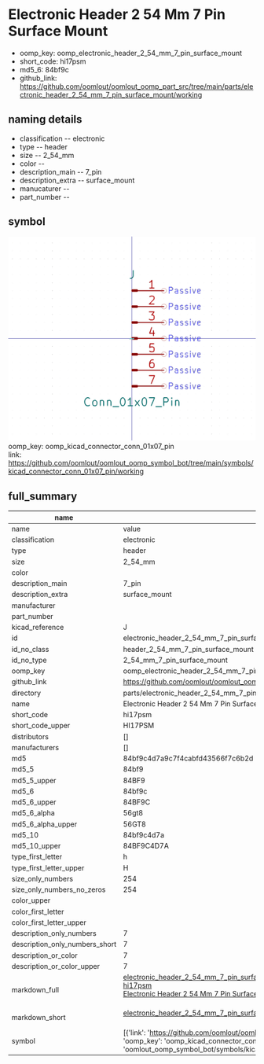 # Electronic Header 2 54 Mm 7 Pin Surface Mount

  
* oomp_key: oomp_electronic_header_2_54_mm_7_pin_surface_mount 
* short_code: hi17psm
* md5_6: 84bf9c  
* github_link: https://github.com/oomlout/oomlout_oomp_part_src/tree/main/parts/electronic_header_2_54_mm_7_pin_surface_mount/working  
## naming details
* classification -- electronic
* type -- header
* size -- 2_54_mm
* color -- 
* description_main -- 7_pin
* description_extra -- surface_mount
* manucaturer -- 
* part_number -- 



## symbol

![](symbol/0/working/working_600.png)  
oomp_key: oomp_kicad_connector_conn_01x07_pin  
link: https://github.com/oomlout/oomlout_oomp_symbol_bot/tree/main/symbols/kicad_connector_conn_01x07_pin/working  


## full_summary
| name | value | 
| --- | --- | 
| name | value | 
| classification | electronic | 
| type | header | 
| size | 2_54_mm | 
| color |  | 
| description_main | 7_pin | 
| description_extra | surface_mount | 
| manufacturer |  | 
| part_number |  | 
| kicad_reference | J | 
| id | electronic_header_2_54_mm_7_pin_surface_mount | 
| id_no_class | header_2_54_mm_7_pin_surface_mount | 
| id_no_type | 2_54_mm_7_pin_surface_mount | 
| oomp_key | oomp_electronic_header_2_54_mm_7_pin_surface_mount | 
| github_link | https://github.com/oomlout/oomlout_oomp_part_src/tree/main/parts/electronic_header_2_54_mm_7_pin_surface_mount/working | 
| directory | parts/electronic_header_2_54_mm_7_pin_surface_mount | 
| name | Electronic Header 2 54 Mm 7 Pin Surface Mount | 
| short_code | hi17psm | 
| short_code_upper | HI17PSM | 
| distributors | [] | 
| manufacturers | [] | 
| md5 | 84bf9c4d7a9c7f4cabfd43566f7c6b2d | 
| md5_5 | 84bf9 | 
| md5_5_upper | 84BF9 | 
| md5_6 | 84bf9c | 
| md5_6_upper | 84BF9C | 
| md5_6_alpha | 56gt8 | 
| md5_6_alpha_upper | 56GT8 | 
| md5_10 | 84bf9c4d7a | 
| md5_10_upper | 84BF9C4D7A | 
| type_first_letter | h | 
| type_first_letter_upper | H | 
| size_only_numbers | 254 | 
| size_only_numbers_no_zeros | 254 | 
| color_upper |  | 
| color_first_letter |  | 
| color_first_letter_upper |  | 
| description_only_numbers | 7 | 
| description_only_numbers_short | 7 | 
| description_or_color | 7 | 
| description_or_color_upper | 7 | 
| markdown_full | [electronic_header_2_54_mm_7_pin_surface_mount](https://github.com/oomlout/oomlout_oomp_part_src/tree/main/parts/electronic_header_2_54_mm_7_pin_surface_mount/working)<br>[hi17psm](https://github.com/oomlout/oomlout_oomp_part_src/tree/main/parts/electronic_header_2_54_mm_7_pin_surface_mount/working)<br>[Electronic Header 2 54 Mm 7 Pin Surface Mount](https://github.com/oomlout/oomlout_oomp_part_src/tree/main/parts/electronic_header_2_54_mm_7_pin_surface_mount/working)<br><br> | 
| markdown_short | [electronic_header_2_54_mm_7_pin_surface_mount](https://github.com/oomlout/oomlout_oomp_part_src/tree/main/parts/electronic_header_2_54_mm_7_pin_surface_mount/working)<br><br> | 
| symbol | [{'link': 'https://github.com/oomlout/oomlout_oomp_symbol_bot/tree/main/symbols/kicad_connector_conn_01x07_pin', 'oomp_key': 'oomp_kicad_connector_conn_01x07_pin', 'directory': 'oomlout_oomp_symbol_bot/symbols/kicad_connector_conn_01x07_pin//working/working.kicad_sym'}] | 
